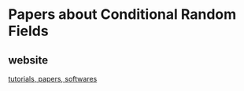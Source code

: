 Papers about Conditional Random Fields
======================================
## website
[tutorials, papers, softwares](http://www.inference.phy.cam.ac.uk/hmw26/crf/)
